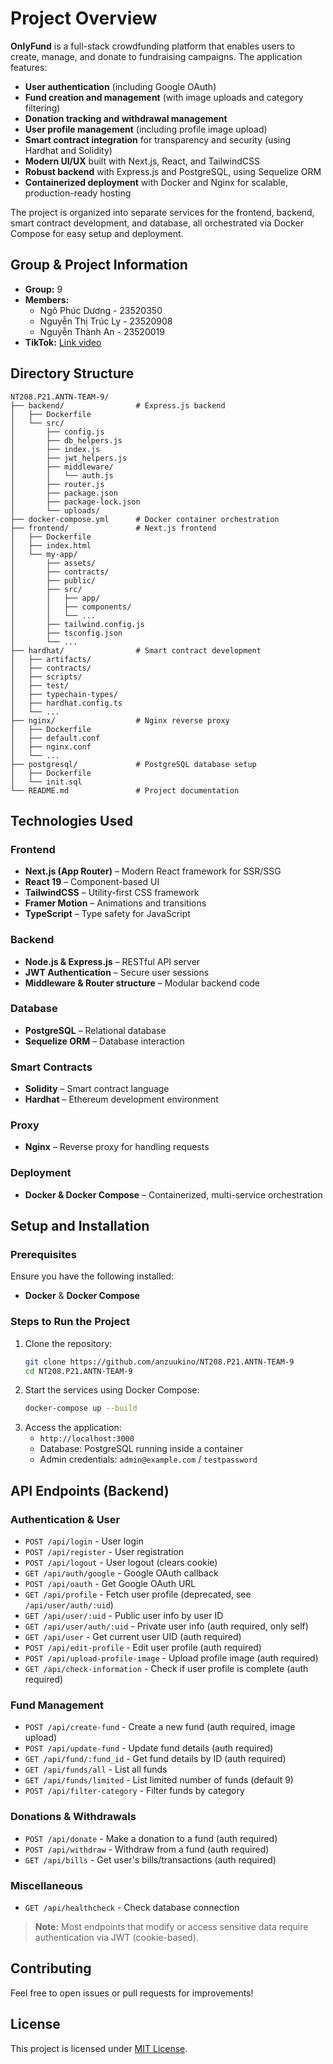 # Project Overview

**OnlyFund** is a full-stack crowdfunding platform that enables users to create, manage, and donate to fundraising campaigns. The application features:

- **User authentication** (including Google OAuth)
- **Fund creation and management** (with image uploads and category filtering)
- **Donation tracking and withdrawal management**
- **User profile management** (including profile image upload)
- **Smart contract integration** for transparency and security (using Hardhat and Solidity)
- **Modern UI/UX** built with Next.js, React, and TailwindCSS
- **Robust backend** with Express.js and PostgreSQL, using Sequelize ORM
- **Containerized deployment** with Docker and Nginx for scalable, production-ready hosting

The project is organized into separate services for the frontend, backend, smart contract development, and database, all orchestrated via Docker Compose for easy setup and deployment.

## Group & Project Information

- **Group:** 9
- **Members:**
  - Ngô Phúc Dương - 23520350
  - Nguyễn Thị Trúc Ly - 23520908
  - Nguyễn Thành An - 23520019
- **TikTok:** [Link video](https://www.tiktok.com/@violet_8201/video/7519035341513231637)

## Directory Structure

```
NT208.P21.ANTN-TEAM-9/
├── backend/                # Express.js backend
│   ├── Dockerfile
│   └── src/
│       ├── config.js
│       ├── db_helpers.js
│       ├── index.js
│       ├── jwt_helpers.js
│       ├── middleware/
│       │   └── auth.js
│       ├── router.js
│       ├── package.json
│       ├── package-lock.json
│       └── uploads/
├── docker-compose.yml      # Docker container orchestration
├── frontend/               # Next.js frontend
│   ├── Dockerfile
│   ├── index.html
│   └── my-app/
│       ├── assets/
│       ├── contracts/
│       ├── public/
│       ├── src/
│       │   ├── app/
│       │   ├── components/
│       │   └── ...
│       ├── tailwind.config.js
│       ├── tsconfig.json
│       └── ...
├── hardhat/                # Smart contract development
│   ├── artifacts/
│   ├── contracts/
│   ├── scripts/
│   ├── test/
│   ├── typechain-types/
│   ├── hardhat.config.ts
│   └── ...
├── nginx/                  # Nginx reverse proxy
│   ├── Dockerfile
│   ├── default.conf
│   ├── nginx.conf
│   └── ...
├── postgresql/             # PostgreSQL database setup
│   ├── Dockerfile
│   └── init.sql
└── README.md               # Project documentation
```

## Technologies Used

### Frontend
- **Next.js (App Router)** – Modern React framework for SSR/SSG
- **React 19** – Component-based UI
- **TailwindCSS** – Utility-first CSS framework
- **Framer Motion** – Animations and transitions
- **TypeScript** – Type safety for JavaScript

### Backend
- **Node.js & Express.js** – RESTful API server
- **JWT Authentication** – Secure user sessions
- **Middleware & Router structure** – Modular backend code

### Database
- **PostgreSQL** – Relational database
- **Sequelize ORM** – Database interaction

### Smart Contracts
- **Solidity** – Smart contract language
- **Hardhat** – Ethereum development environment

### Proxy
- **Nginx** – Reverse proxy for handling requests

### Deployment
- **Docker & Docker Compose** – Containerized, multi-service orchestration

## Setup and Installation

### Prerequisites
Ensure you have the following installed:
- **Docker** & **Docker Compose**

### Steps to Run the Project
1. Clone the repository:
   ```sh
   git clone https://github.com/anzuukino/NT208.P21.ANTN-TEAM-9
   cd NT208.P21.ANTN-TEAM-9
   ```
2. Start the services using Docker Compose:
   ```sh
   docker-compose up --build
   ```
3. Access the application:
   - `http://localhost:3000`
   - Database: PostgreSQL running inside a container
   - Admin credentials: `admin@example.com` / `testpassword`

## API Endpoints (Backend)

### Authentication & User
- `POST /api/login` - User login
- `POST /api/register` - User registration
- `POST /api/logout` - User logout (clears cookie)
- `GET /api/auth/google` - Google OAuth callback
- `POST /api/oauth` - Get Google OAuth URL
- `GET /api/profile` - Fetch user profile (deprecated, see `/api/user/auth/:uid`)
- `GET /api/user/:uid` - Public user info by user ID
- `GET /api/user/auth/:uid` - Private user info (auth required, only self)
- `GET /api/user` - Get current user UID (auth required)
- `POST /api/edit-profile` - Edit user profile (auth required)
- `POST /api/upload-profile-image` - Upload profile image (auth required)
- `GET /api/check-information` - Check if user profile is complete (auth required)

### Fund Management
- `POST /api/create-fund` - Create a new fund (auth required, image upload)
- `POST /api/update-fund` - Update fund details (auth required)
- `GET /api/fund/:fund_id` - Get fund details by ID (auth required)
- `GET /api/funds/all` - List all funds
- `GET /api/funds/limited` - List limited number of funds (default 9)
- `POST /api/filter-category` - Filter funds by category

### Donations & Withdrawals
- `POST /api/donate` - Make a donation to a fund (auth required)
- `POST /api/withdraw` - Withdraw from a fund (auth required)
- `GET /api/bills` - Get user's bills/transactions (auth required)

### Miscellaneous
- `GET /api/healthcheck` - Check database connection

> **Note:** Most endpoints that modify or access sensitive data require authentication via JWT (cookie-based).

## Contributing
Feel free to open issues or pull requests for improvements!

## License
This project is licensed under [MIT License](LICENSE).

